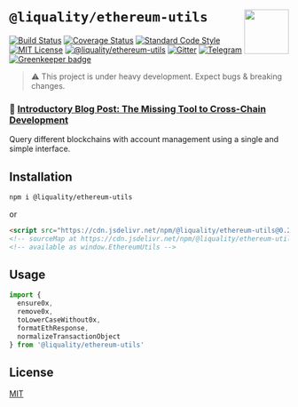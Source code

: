 # `@liquality/ethereum-utils` <img align="right" src="https://raw.githubusercontent.com/liquality/chainabstractionlayer/master/liquality-logo.png" height="80px" />


[![Build Status](https://travis-ci.com/liquality/chainabstractionlayer.svg?branch=master)](https://travis-ci.com/liquality/chainabstractionlayer)
[![Coverage Status](https://coveralls.io/repos/github/liquality/chainabstractionlayer/badge.svg?branch=master)](https://coveralls.io/github/liquality/chainabstractionlayer?branch=master)
[![Standard Code Style](https://img.shields.io/badge/codestyle-standard-brightgreen.svg)](https://github.com/standard/standard)
[![MIT License](https://img.shields.io/badge/license-MIT-brightgreen.svg)](../../LICENSE.md)
[![@liquality/ethereum-utils](https://img.shields.io/npm/dt/@liquality/ethereum-utils.svg)](https://npmjs.com/package/@liquality/ethereum-utils)
[![Gitter](https://img.shields.io/gitter/room/liquality/Lobby.svg)](https://gitter.im/liquality/Lobby?source=orgpage)
[![Telegram](https://img.shields.io/badge/chat-on%20telegram-blue.svg)](https://t.me/Liquality) [![Greenkeeper badge](https://badges.greenkeeper.io/liquality/chainabstractionlayer.svg)](https://greenkeeper.io/)

> :warning: This project is under heavy development. Expect bugs & breaking changes.

### :pencil: [Introductory Blog Post: The Missing Tool to Cross-Chain Development](https://medium.com/liquality/the-missing-tool-to-cross-chain-development-2ebfe898efa1)


Query different blockchains with account management using a single and simple interface.


## Installation

```bash
npm i @liquality/ethereum-utils
```

or

```html
<script src="https://cdn.jsdelivr.net/npm/@liquality/ethereum-utils@0.2.3/dist/ethereum-utils.min.js"></script>
<!-- sourceMap at https://cdn.jsdelivr.net/npm/@liquality/ethereum-utils@0.2.3/dist/ethereum-utils.min.js.map -->
<!-- available as window.EthereumUtils -->
```


## Usage

```js
import {
  ensure0x,
  remove0x,
  toLowerCaseWithout0x,
  formatEthResponse,
  normalizeTransactionObject
} from '@liquality/ethereum-utils'
```


## License

[MIT](../../LICENSE.md)
